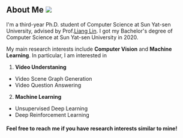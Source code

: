 ## About Me ![](https://visitor-badge.glitch.me/badge?page_id=putao537.putao537)

I'm a third-year Ph.D. student of Computer Science at Sun Yat-sen University, advised by Prof.<a href="http://www.linliang.net/" target="_blank">Liang Lin</a>. I got my Bachelor's degree of Computer Science at Sun Yat-sen University in 2020.   
          
My main research interests include **Computer Vision** and **Machine Learning**. In particular, I am interested in <br>
1) **Video Understaning**
- Video Scene Graph Generation
- Video Question Answering

2) **Machine Learning**
- Unsupervised Deep Learning
- Deep Reinforcement Learning
        
#### Feel free to reach me if you have research interests similar to mine!  
